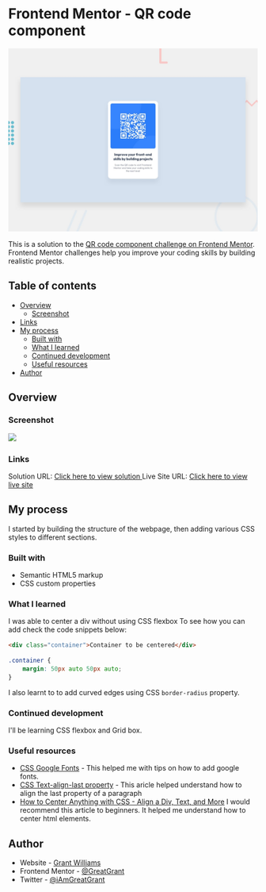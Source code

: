 # Frontend Mentor - QR code component

![Design preview for the QR code component coding challenge](./design/desktop-preview.jpg)

This is a solution to the [QR code component challenge on Frontend Mentor](https://www.frontendmentor.io/challenges/qr-code-component-iux_sIO_H). Frontend Mentor challenges help you improve your coding skills by building realistic projects. 

## Table of contents

- [Overview](#overview)
  - [Screenshot](#screenshot)
- [Links](#links) 
- [My process](#my-process)
  - [Built with](#built-with)
  - [What I learned](#what-i-learned)
  - [Continued development](#continued-development)
  - [Useful resources](#useful-resources)
- [Author](#author)

## Overview

### Screenshot

![](./screenshot.jpg)


 ### Links

Solution URL: [Click here to view solution ](https://www.frontendmentor.io/solutions/a-simple-landing-page-built-with-html-and-css-ryAQYWPEc)
Live Site URL: [Click here to view live site](https://greatgrant.github.io/qr-code-component-main/)

## My process
I started by building the structure of the webpage, then adding various CSS styles to different sections.
### Built with

- Semantic HTML5 markup
- CSS custom properties

### What I learned

I was able to center a div without using CSS flexbox
To see how you can add check the code snippets below:

```html
<div class="container">Container to be centered</div>
```
```css
.container {
    margin: 50px auto 50px auto;
}
```
I also learnt to to add curved edges using CSS ```border-radius``` property.
### Continued development
I'll  be learning CSS flexbox and Grid box.

### Useful resources

- [CSS Google Fonts](https://www.w3schools.com/css/css_font_google.asp) - This helped me with tips on how to add google fonts.
- [CSS Text-align-last property](https://www.w3schools.com/cssref/css3_pr_text-align-last.asp) - This aricle helped understand how to align the last property of a paragraph
- [How to Center Anything with CSS - Align a Div, Text, and More](https://www.freecodecamp.org/news/how-to-center-anything-with-css-align-a-div-text-and-more/)
I would recommend this article to beginners. It helped me understand how to center html elements.

## Author

- Website - [Grant Williams](https://g.dev/GreatGrant)
- Frontend Mentor - [@GreatGrant](https://www.frontendmentor.io/profile/GreatGrant)
- Twitter - [@iAmGreatGrant](https://www.twitter.com/iAmGreatGrant)

